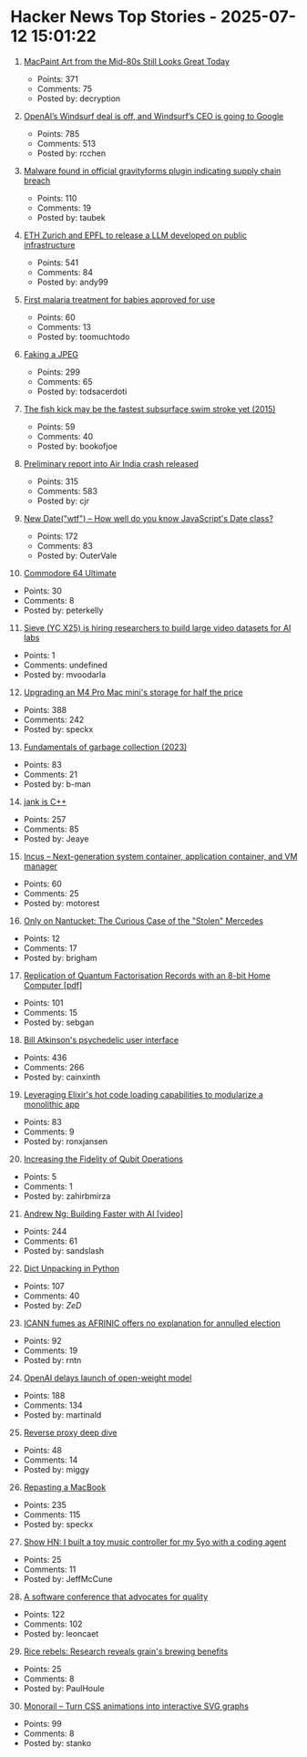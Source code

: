 # Hacker News Top Stories - 2025-07-12 15:01:22

1. [MacPaint Art from the Mid-80s Still Looks Great Today](https://blog.decryption.net.au/posts/macpaint.html)
   - Points: 371
   - Comments: 75
   - Posted by: decryption

2. [OpenAI’s Windsurf deal is off, and Windsurf’s CEO is going to Google](https://www.theverge.com/openai/705999/google-windsurf-ceo-openai)
   - Points: 785
   - Comments: 513
   - Posted by: rcchen

3. [Malware found in official gravityforms plugin indicating supply chain breach](https://patchstack.com/articles/critical-malware-found-in-gravityforms-official-plugin-site/)
   - Points: 110
   - Comments: 19
   - Posted by: taubek

4. [ETH Zurich and EPFL to release a LLM developed on public infrastructure](https://ethz.ch/en/news-and-events/eth-news/news/2025/07/a-language-model-built-for-the-public-good.html)
   - Points: 541
   - Comments: 84
   - Posted by: andy99

5. [First malaria treatment for babies approved for use](https://www.bbc.com/news/articles/c89e872jdjxo)
   - Points: 60
   - Comments: 13
   - Posted by: toomuchtodo

6. [Faking a JPEG](https://www.ty-penguin.org.uk/~auj/blog/2025/03/25/fake-jpeg/)
   - Points: 299
   - Comments: 65
   - Posted by: todsacerdoti

7. [The fish kick may be the fastest subsurface swim stroke yet (2015)](https://nautil.us/is-this-new-swim-stroke-the-fastest-yet-235511/)
   - Points: 59
   - Comments: 40
   - Posted by: bookofjoe

8. [Preliminary report into Air India crash released](https://www.bbc.co.uk/news/live/cx20p2x9093t)
   - Points: 315
   - Comments: 583
   - Posted by: cjr

9. [New Date("wtf") – How well do you know JavaScript's Date class?](https://jsdate.wtf)
   - Points: 172
   - Comments: 83
   - Posted by: OuterVale

10. [Commodore 64 Ultimate](https://www.commodore.net)
   - Points: 30
   - Comments: 8
   - Posted by: peterkelly

11. [Sieve (YC X25) is hiring researchers to build large video datasets for AI labs](https://sievedata.com/about/jobs)
   - Points: 1
   - Comments: undefined
   - Posted by: mvoodarla

12. [Upgrading an M4 Pro Mac mini's storage for half the price](https://www.jeffgeerling.com/blog/2025/upgrading-m4-pro-mac-minis-storage-half-price)
   - Points: 388
   - Comments: 242
   - Posted by: speckx

13. [Fundamentals of garbage collection (2023)](https://learn.microsoft.com/en-us/dotnet/standard/garbage-collection/fundamentals)
   - Points: 83
   - Comments: 21
   - Posted by: b-man

14. [jank is C++](https://jank-lang.org/blog/2025-07-11-jank-is-cpp/)
   - Points: 257
   - Comments: 85
   - Posted by: Jeaye

15. [Incus – Next-generation system container, application container, and VM manager](https://linuxcontainers.org/incus/)
   - Points: 60
   - Comments: 25
   - Posted by: motorest

16. [Only on Nantucket: The Curious Case of the "Stolen" Mercedes](https://nantucketcurrent.com/news/only-on-nantucket-the-curious-case-of-the)
   - Points: 12
   - Comments: 17
   - Posted by: brigham

17. [Replication of Quantum Factorisation Records with an 8-bit Home Computer [pdf]](https://eprint.iacr.org/2025/1237.pdf)
   - Points: 101
   - Comments: 15
   - Posted by: sebgan

18. [Bill Atkinson's psychedelic user interface](https://patternproject.substack.com/p/from-the-mac-to-the-mystical-bill)
   - Points: 436
   - Comments: 266
   - Posted by: cainxinth

19. [Leveraging Elixir's hot code loading capabilities to modularize a monolithic app](https://lucassifoni.info/blog/leveraging-hot-code-loading-for-fun-and-profit/)
   - Points: 83
   - Comments: 9
   - Posted by: ronxjansen

20. [Increasing the Fidelity of Qubit Operations](https://www.nature.com/articles/s41467-025-61126-0)
   - Points: 5
   - Comments: 1
   - Posted by: zahirbmirza

21. [Andrew Ng: Building Faster with AI [video]](https://www.youtube.com/watch?v=RNJCfif1dPY)
   - Points: 244
   - Comments: 61
   - Posted by: sandslash

22. [Dict Unpacking in Python](https://github.com/asottile/dict-unpacking-at-home)
   - Points: 107
   - Comments: 40
   - Posted by: _ZeD_

23. [ICANN fumes as AFRINIC offers no explanation for annulled election](https://www.theregister.com/2025/07/11/afrinic_election_annulled_why/)
   - Points: 92
   - Comments: 19
   - Posted by: rntn

24. [OpenAI delays launch of open-weight model](https://twitter.com/sama/status/1943837550369812814)
   - Points: 188
   - Comments: 134
   - Posted by: martinald

25. [Reverse proxy deep dive](https://medium.com/@mitendra_mahto/cross-posted-from-https-startwithawhy-com-reverseproxy-2024-01-15-reverseproxy-deep-dive-html-c3443dc3e0e5)
   - Points: 48
   - Comments: 14
   - Posted by: miggy

26. [Repasting a MacBook](https://christianselig.com/2025/07/repaste-macbook/)
   - Points: 235
   - Comments: 115
   - Posted by: speckx

27. [Show HN: I built a toy music controller for my 5yo with a coding agent](https://github.com/jeffmccune/sonoserve)
   - Points: 25
   - Comments: 11
   - Posted by: JeffMcCune

28. [A software conference that advocates for quality](https://bettersoftwareconference.com/)
   - Points: 122
   - Comments: 102
   - Posted by: leoncaet

29. [Rice rebels: Research reveals grain's brewing benefits](https://phys.org/news/2025-06-rice-rebels-reveals-grain-brewing.html)
   - Points: 25
   - Comments: 8
   - Posted by: PaulHoule

30. [Monorail – Turn CSS animations into interactive SVG graphs](https://muffinman.io/monorail/)
   - Points: 99
   - Comments: 8
   - Posted by: stanko

